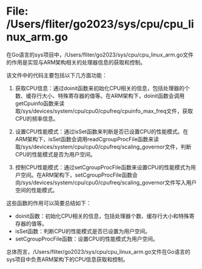 # File: /Users/fliter/go2023/sys/cpu/cpu_linux_arm.go

在Go语言的sys项目中，/Users/fliter/go2023/sys/cpu/cpu_linux_arm.go文件的作用是实现与ARM架构相关的处理器信息的获取和控制。

该文件中的代码主要包括以下几方面功能：

1. 获取CPU信息：通过doinit函数来初始化CPU相关的信息，包括处理器的个数、缓存行大小、特殊寄存器的值等。在ARM架构下，doinit函数会调用getCpuinfo函数来读取/sys/devices/system/cpu/cpu0/cpufreq/cpuinfo_max_freq文件，获取CPU的频率信息。

2. 设置CPU性能模式：通过isSet函数来判断是否已设置CPU的性能模式。在ARM架构下，isSet函数会调用readCgroupProcFile函数来读取/sys/devices/system/cpu/cpu0/cpufreq/scaling_governor文件，判断CPU的性能模式是否为用户空间。

3. 控制CPU性能模式：通过setCgroupProcFile函数来设置CPU的性能模式为用户空间。在ARM架构下，setCgroupProcFile函数会向/sys/devices/system/cpu/cpu0/cpufreq/scaling_governor文件写入用户空间的性能模式。

这些函数的作用可以简要总结如下：

- doinit函数：初始化CPU相关的信息，包括处理器个数、缓存行大小和特殊寄存器的值等。
- isSet函数：判断CPU的性能模式是否已设置为用户空间。
- setCgroupProcFile函数：设置CPU的性能模式为用户空间。

总体而言，/Users/fliter/go2023/sys/cpu/cpu_linux_arm.go文件在Go语言的sys项目中负责ARM架构下的CPU信息获取和控制。

